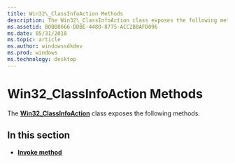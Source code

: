 ```yaml
---
title: Win32\_ClassInfoAction Methods
description: The Win32\_ClassInfoAction class exposes the following methods.
ms.assetid: B0BB8666-DDBE-4480-8775-ACC2B8AFD096
ms.date: 05/31/2018
ms.topic: article
ms.author: windowssdkdev
ms.prod: windows
ms.technology: desktop
---
```


# Win32\_ClassInfoAction Methods

The [**Win32\_ClassInfoAction**](win32-classinfoaction.md) class exposes the following methods.

## In this section

-   [**Invoke method**](invoke-method-in-class-win32-classinfoaction.md)

 

 




